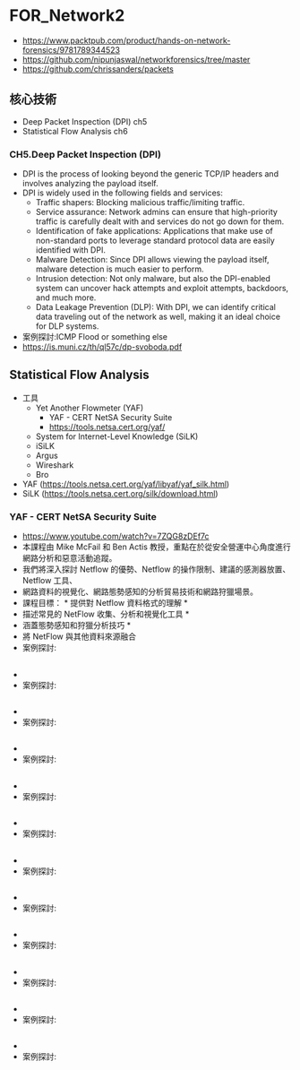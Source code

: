 # FOR_Network2
- https://www.packtpub.com/product/hands-on-network-forensics/9781789344523
- https://github.com/nipunjaswal/networkforensics/tree/master
- https://github.com/chrissanders/packets

## 

## 核心技術
- Deep Packet Inspection (DPI) ch5
- Statistical Flow Analysis ch6


### CH5.Deep Packet Inspection (DPI)
- DPI is the process of looking beyond the generic TCP/IP headers and involves analyzing the payload itself.
- DPI is widely used in the following fields and services:
  - Traffic shapers: Blocking malicious traffic/limiting traffic.
  - Service assurance: Network admins can ensure that high-priority traffic is carefully dealt with and services do not go down for them.
  - Identification of fake applications: Applications that make use of non-standard ports to leverage standard protocol data are easily identified with DPI.
  - Malware Detection: Since DPI allows viewing the payload itself, malware detection is much easier to perform.
  - Intrusion detection: Not only malware, but also the DPI-enabled system can uncover hack attempts and exploit attempts, backdoors, and much more.
  - Data Leakage Prevention (DLP): With DPI, we can identify critical data traveling out of the network as well, making it an ideal choice for DLP systems.
- 案例探討:ICMP Flood or something else
- https://is.muni.cz/th/ql57c/dp-svoboda.pdf

## Statistical Flow Analysis
  - 工具
    - Yet Another Flowmeter (YAF)
      - YAF - CERT NetSA Security Suite
      - https://tools.netsa.cert.org/yaf/ 
    - System for Internet-Level Knowledge (SiLK)
    - iSiLK
    - Argus
    - Wireshark
    - Bro
  - YAF (https://tools.netsa.cert.org/yaf/libyaf/yaf_silk.html)
  - SiLK (https://tools.netsa.cert.org/silk/download.html) 
### YAF - CERT NetSA Security Suite
- https://www.youtube.com/watch?v=7ZQG8zDEf7c
- 本課程由 Mike McFail 和 Ben Actis 教授，重點在於從安全營運中心角度進行網路分析和惡意活動追蹤。
- 我們將深入探討 Netflow 的優勢、Netflow 的操作限制、建議的感測器放置、Netflow 工具、
- 網路資料的視覺化、網路態勢感知的分析貿易技術和網路狩獵場景。
- 課程目標： * 提供對 Netflow 資料格式的理解 *
- 描述常見的 NetFlow 收集、分析和視覺化工具 *
- 涵蓋態勢感知和狩獵分析技巧 *
- 將 NetFlow 與其他資料來源融合
- 案例探討:

##
-
- 案例探討:

##
-
- 案例探討:

##
-
- 案例探討:

##
-
- 案例探討:

##
-
- 案例探討:

##
-
- 案例探討:

##
-
- 案例探討:

##
-
- 案例探討:

##
-
- 案例探討:

##
-
- 案例探討:

##
-
- 案例探討:
